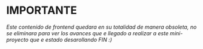 # IMPORTANTE

*Este contenido de frontend quedara en su totalidad de manera obsoleta, no se eliminara para ver los avances que e llegado a realizar a este mini-proyecto que e estado desarollando
FIN :)*
